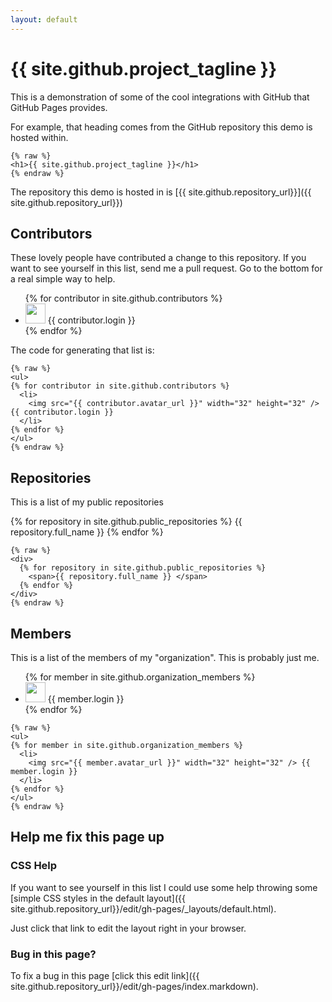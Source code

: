 ```yaml
---
layout: default
---
```


# {{ site.github.project_tagline }}

This is a demonstration of some of the cool integrations with GitHub that
GitHub Pages provides.

For example, that heading comes from the GitHub repository this demo is
hosted within.

```
{% raw %}
<h1>{{ site.github.project_tagline }}</h1>
{% endraw %}
```

The repository this demo is hosted in is [{{ site.github.repository_url}}]({{ site.github.repository_url}})

## Contributors

These lovely people have contributed a change to this repository. If you want to see yourself in this list, send me a pull request. Go to the bottom for a real simple way to help.

<ul>
{% for contributor in site.github.contributors %}
  <li>
    <img src="{{ contributor.avatar_url }}" width="32" height="32" /> {{ contributor.login }}
  </li>
{% endfor %}
</ul>

The code for generating that list is:

```
{% raw %}
<ul>
{% for contributor in site.github.contributors %}
  <li>
    <img src="{{ contributor.avatar_url }}" width="32" height="32" /> {{ contributor.login }}
  </li>
{% endfor %}
</ul>
{% endraw %}
```

## Repositories

This is a list of my public repositories

<div>
  {% for repository in site.github.public_repositories %}
    <span>{{ repository.full_name }} </span>
  {% endfor %}
</div>

```
{% raw %}
<div>
  {% for repository in site.github.public_repositories %}
    <span>{{ repository.full_name }} </span>
  {% endfor %}
</div>
{% endraw %}
```

## Members

This is a list of the members of my "organization". This is probably just me.

<ul>
{% for member in site.github.organization_members %}
  <li>
    <img src="{{ member.avatar_url }}" width="32" height="32" /> {{ member.login }}
  </li>
{% endfor %}
</ul>

```
{% raw %}
<ul>
{% for member in site.github.organization_members %}
  <li>
    <img src="{{ member.avatar_url }}" width="32" height="32" /> {{ member.login }}
  </li>
{% endfor %}
</ul>
{% endraw %}
```

## Help me fix this page up

### CSS Help
If you want to see yourself in this list I could use some help throwing some [simple CSS styles in the default layout]({{ site.github.repository_url}}/edit/gh-pages/_layouts/default.html).

Just click that link to edit the layout right in your browser.

### Bug in this page?

To fix a bug in this page [click this edit link]({{ site.github.repository_url}}/edit/gh-pages/index.markdown).
